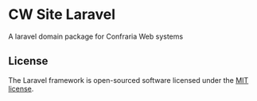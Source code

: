 # CW Site Laravel

A laravel domain package for Confraria Web systems

## License

The Laravel framework is open-sourced software licensed under the [MIT license](https://opensource.org/licenses/MIT).
